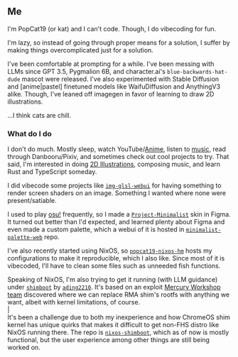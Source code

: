 ## Me
I'm PopCat19 (or kat) and I can't code. Though, I do vibecoding for fun.

I'm lazy, so instead of going through proper means for a solution, I suffer by making things overcomplicated just for a solution. 

I've been comfortable at prompting for a while. I've been messing with LLMs since GPT 3.5, Pygmalion 6B, and character.ai's `blue-backwards-hat-dude` mascot were released. I've also experimented with Stable Diffusion and [anime|pastel] finetuned models like WaifuDiffusion and AnythingV3 alike. Though, I've leaned off imagegen in favor of learning to draw 2D illustrations.

...I think cats are chill.

### What do I do
I don't do much. Mostly sleep, watch YouTube/[Anime](https://anilist.co/user/popcat19/), listen to [music](https://music.youtube.com/playlist?list=PLV_Dz6w68lZ1eS6_VLAKNJCgBjBYhL3bd), read through Danbooru/Pixiv, and sometimes check out cool projects to try. That said, I'm interested in doing [2D Illustrations](https://www.pixiv.net/en/users/89345370), composing music, and learn Rust and TypeScript someday.

I did vibecode some projects like [`img-glsl-webui`](https://github.com/PopCat19/img-glsl-webui) for having something to render screen shaders on an image. Something I wanted where none were present/satiable.

I used to play [osu!](https://osu.ppy.sh/users/27223591) frequently, so I made a [`Project-Minimalist`](https://github.com/PopCat19/Project-Minimalist) skin in Figma. It turned out better than I'd expected, and learned plenty about Figma and even made a custom palette, which a webui of it is hosted in [`minimalist-palette-web`](https://github.com/PopCat19/minimalist-palette-web) repo.

I've also recently started using NixOS, so [`popcat19-nixos-hm`](https://github.com/PopCat19/popcat19-nixos-hm) hosts my configurations to make it reproducible, which I also like. Since most of it is vibecoded, I'll have to clean some files such as unneeded fish functions.

Speaking of NixOS, I'm also trying to get it running (with LLM guidance) under [`shimboot`](https://github.com/ading2210/shimboot) by [`ading2210`](https://github.com/ading2210). It's based on an exploit [Mercury Workshop team](https://sh1mmer.me/) discovered where we can replace RMA shim's rootfs with anything we want, albeit with kernel limitations, of course.\
|\
It's been a challenge due to both my inexperience and how ChromeOS shim kernel has unique quirks that makes it difficult to get non-FHS distro like NixOS running there. The repo is [`nixos-shimboot`](https://github.com/PopCat19/nixos-shimboot), which as of now is mostly functional, but the user experience among other things are still being worked on.

